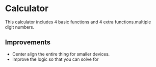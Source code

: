 # Calculator

This calculator includes 4 basic functions and 4 extra functions.multiple digit numbers.

## Improvements

- Center align the entire thing for smaller devices.
- Improve the logic so that you can solve for
